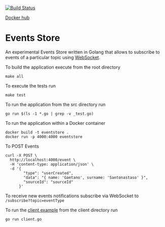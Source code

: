 [![Build Status](https://travis-ci.com/gigapr/EventsStore.svg?branch=master)](https://travis-ci.com/gigapr/EventsStore)

[Docker hub](https://cloud.docker.com/u/threeamigos/repository/docker/threeamigos/eventstore)

# Events Store

An experimental Events Store written in Golang that allows to subscribe to events of a particular topic using [WebSocket](https://en.wikipedia.org/wiki/WebSocket). 

To build the application execute from the root directory

```
make all
```

To execute the tests run 

```
make test
```


To run the application from the src directory run
```
go run $(ls -1 *.go | grep -v _test.go)
```


To run the application within a Docker container 

```
docker build -t eventstore .
docker run -p 4000:4000 eventstore 
```

To POST Events 

```
curl -X POST \
  http://localhost:4000/event \
  -H 'content-type: application/json' \
  -d '{
        "type": "userCreated",
        "data": "{ name: 'Gaetano', surname: 'Santonastaso' }",
        "sourceId": "sourceId"
      }'
```

To receive new events notifications subscribe via WebSocket to `/subscribe?topic=eventType`

To run the [client example](./client/client.go) from the client directory run 

```
go run client.go
```
